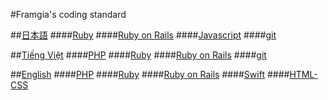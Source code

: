 #Framgia's coding standard

##[日本語](./ja/README.md)
####[Ruby](./ja/README.md#ruby)
####[Ruby on Rails](./ja/README.md#ruby-on-rails)
####[Javascript](./ja/README.md#javascript)
####[git](./ja/README.md#git)

##[Tiếng Việt](./vn/README.md)
####[PHP](./vn/README.md#php)
####[Ruby](./vn/README.md#ruby)
####[Ruby on Rails](./vn/README.md#ruby-on-rails)
####[git](./vn/README.md#git)

##[English](./eng/README.md)
####[PHP](./eng/README.md#php)
####[Ruby](./eng/README.md#ruby)
####[Ruby on Rails](./eng/README.md#ruby-on-rails)
####[Swift](./eng/README.md#swift)
####[HTML-CSS](./eng/html_css/standard.md)
